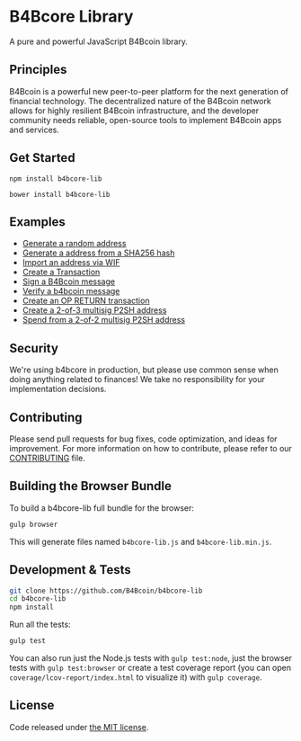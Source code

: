B4Bcore Library
=======

A pure and powerful JavaScript B4Bcoin library.

## Principles

B4Bcoin is a powerful new peer-to-peer platform for the next generation of financial technology. The decentralized nature of the B4Bcoin network allows for highly resilient B4Bcoin infrastructure, and the developer community needs reliable, open-source tools to implement B4Bcoin apps and services.

## Get Started

```
npm install b4bcore-lib
```

```
bower install b4bcore-lib
```

## Examples

* [Generate a random address](https://github.com/B4Bcoin/b4bcore-lib/blob/master/docs/examples.md#generate-a-random-address)
* [Generate a address from a SHA256 hash](https://github.com/B4Bcoin/b4bcore-lib/blob/master/docs/examples.md#generate-a-address-from-a-sha256-hash)
* [Import an address via WIF](https://github.com/B4Bcoin/b4bcore-lib/blob/master/docs/examples.md#import-an-address-via-wif)
* [Create a Transaction](https://github.com/B4Bcoin/b4bcore-lib/blob/master/docs/examples.md#create-a-transaction)
* [Sign a B4Bcoin message](https://github.com/B4Bcoin/b4bcore-lib/blob/master/docs/examples.md#sign-a-b4bcoin-message)
* [Verify a b4bcoin message](https://github.com/B4Bcoin/b4bcore-lib/blob/master/docs/examples.md#verify-a-b4bcoin-message)
* [Create an OP RETURN transaction](https://github.com/B4Bcoin/b4bcore-lib/blob/master/docs/examples.md#create-an-op-return-transaction)
* [Create a 2-of-3 multisig P2SH address](https://github.com/B4Bcoin/b4bcore-lib/blob/master/docs/examples.md#create-a-2-of-3-multisig-p2sh-address)
* [Spend from a 2-of-2 multisig P2SH address](https://github.com/B4Bcoin/b4bcore-lib/blob/master/docs/examples.md#spend-from-a-2-of-2-multisig-p2sh-address)


## Security

We're using b4bcore in production, but please use common sense when doing anything related to finances! We take no responsibility for your implementation decisions.

## Contributing

Please send pull requests for bug fixes, code optimization, and ideas for improvement. For more information on how to contribute, please refer to our [CONTRIBUTING](https://github.com/B4Bcoin/b4bcore-lib/blob/master/CONTRIBUTING.md) file.

## Building the Browser Bundle

To build a b4bcore-lib full bundle for the browser:

```sh
gulp browser
```

This will generate files named `b4bcore-lib.js` and `b4bcore-lib.min.js`.

## Development & Tests

```sh
git clone https://github.com/B4Bcoin/b4bcore-lib
cd b4bcore-lib
npm install
```

Run all the tests:

```sh
gulp test
```

You can also run just the Node.js tests with `gulp test:node`, just the browser tests with `gulp test:browser`
or create a test coverage report (you can open `coverage/lcov-report/index.html` to visualize it) with `gulp coverage`.

## License

Code released under [the MIT license](https://github.com/B4Bcoin/b4bcore-lib/blob/master/LICENSE).
